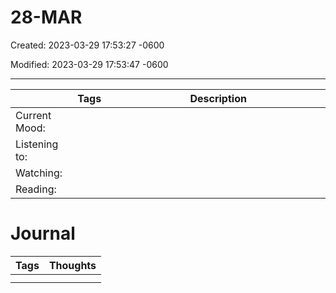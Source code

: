 # 28-MAR

Created: 2023-03-29 17:53:27 -0600

Modified: 2023-03-29 17:53:47 -0600

---

<table>
<colgroup>
<col style="width: 15%" />
<col style="width: 14%" />
<col style="width: 69%" />
</colgroup>
<thead>
<tr class="header">
<th></th>
<th>Tags</th>
<th>Description</th>
</tr>
</thead>
<tbody>
<tr class="odd">
<td>Current Mood:</td>
<td><blockquote>
<p></p>
</blockquote></td>
<td></td>
</tr>
<tr class="even">
<td>Listening to:</td>
<td></td>
<td></td>
</tr>
<tr class="odd">
<td>Watching:</td>
<td></td>
<td></td>
</tr>
<tr class="even">
<td>Reading:</td>
<td></td>
<td></td>
</tr>
</tbody>
</table>

# Journal

| Tags | Thoughts |
|------|----------|
|     |         |
|     |         |
